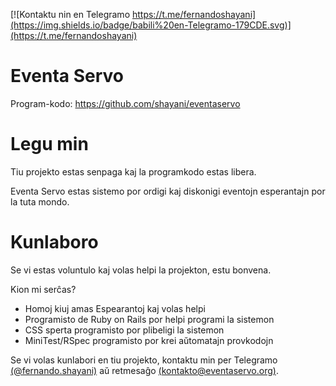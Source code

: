 [![Kontaktu nin en Telegramo https://t.me/fernandoshayani](https://img.shields.io/badge/babili%20en-Telegramo-179CDE.svg)](https://t.me/fernandoshayani)

Eventa Servo
===
Program-kodo: https://github.com/shayani/eventaservo

# Legu min

Tiu projekto estas senpaga kaj la programkodo estas libera.

Eventa Servo estas sistemo por ordigi kaj diskonigi eventojn esperantajn 
por la tuta mondo.

# Kunlaboro

Se vi estas voluntulo kaj volas helpi la projekton, estu bonvena. 

Kion mi serĉas?

- Homoj kiuj amas Espearantoj kaj volas helpi
- Programisto de Ruby on Rails por helpi programi la sistemon
- CSS sperta programisto por plibeligi la sistemon
- MiniTest/RSpec programisto por krei aŭtomatajn provkodojn

Se vi volas kunlabori en tiu projekto, kontaktu min per Telegramo [(@fernando.shayani)](https://t.me/fernandoshayani) aŭ retmesaĝo [(kontakto@eventaservo.org)](mailto:kontakto@eventaservo.org).

